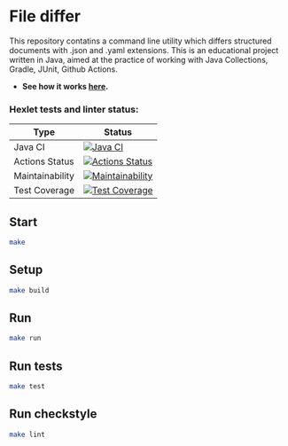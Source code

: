 # File differ

This repository contatins a command line utility which differs structured documents with .json and .yaml extensions. 
This is an educational project written in Java, aimed at the practice of working with Java Collections, Gradle, JUnit, Github Actions.

* **See how it works [here](https://asciinema.org/a/F6dxPQd1VmhuFD3qPPrvpaXQE).**

### Hexlet tests and linter status:

| Type | Status                                                                                                                                                                                   |
| ---- |------------------------------------------------------------------------------------------------------------------------------------------------------------------------------------------|
| Java CI | [![Java CI](https://github.com/Linkshegelianer/java-project-71/workflows/Java%20CI/badge.svg)](https://github.com/Linkshegelianer/java-project-71/actions/workflows/java-ci.yml) |
| Actions Status | [![Actions Status](https://github.com/Linkshegelianer/java-project-71/workflows/hexlet-check/badge.svg)](https://github.com/Linkshegelianer/java-project-71/actions)                     |
| Maintainability | [![Maintainability](https://api.codeclimate.com/v1/badges/b41f89427e0d2393355f/maintainability)](https://codeclimate.com/github/Linkshegelianer/java-project-71/maintainability)         |
| Test Coverage | [![Test Coverage](https://api.codeclimate.com/v1/badges/b41f89427e0d2393355f/test_coverage)](https://codeclimate.com/github/Linkshegelianer/java-project-71/test_coverage)               |

## Start

```sh
make
```

## Setup
```sh
make build
```

## Run
```sh
make run
```

## Run tests
```sh
make test
```

## Run checkstyle
```sh
make lint
```
